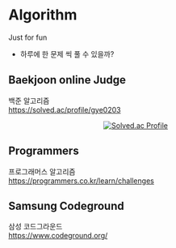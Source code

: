 # Algorithm   

Just for fun
   
- 하루에 한 문제 씩 풀 수 있을까? 



## Baekjoon online Judge
백준 알고리즘    
https://solved.ac/profile/gye0203 

<div align= 'center'>

[![Solved.ac Profile](http://mazassumnida.wtf/api/v2/generate_badge?boj=gye0203)](https://solved.ac/gye0203)   

</div>

## Programmers
프로그래머스 알고리즘   
https://programmers.co.kr/learn/challenges 

## Samsung Codeground
삼성 코드그라운드   
https://www.codeground.org/ 
